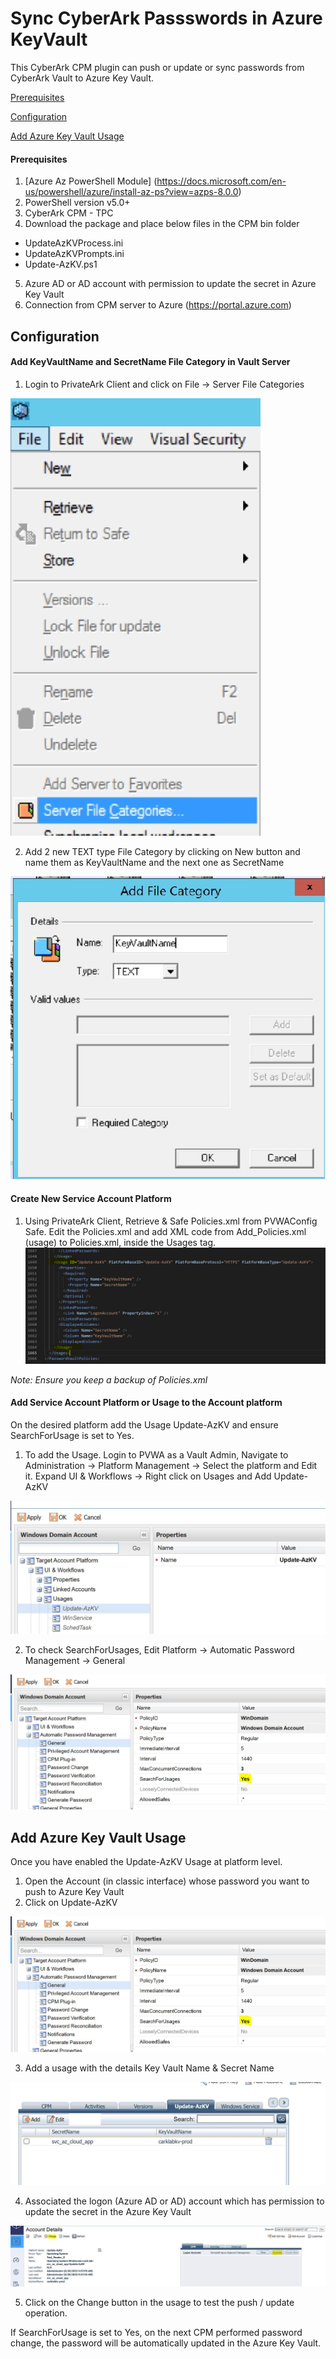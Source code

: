 # Sync CyberArk Passswords in Azure KeyVault
This CyberArk CPM plugin can push or update or sync passwords from CyberArk Vault to Azure Key Vault.

[Prerequisites](#prerequisites)

[Configuration](#configuration)

[Add Azure Key Vault Usage](#add-azure-key-vault-usage)

#### Prerequisites
1. [Azure Az PowerShell Module] (https://docs.microsoft.com/en-us/powershell/azure/install-az-ps?view=azps-8.0.0)
2. PowerShell version v5.0+
3. CyberArk CPM - TPC
4. Download the package and place below files in the CPM bin folder
- UpdateAzKVProcess.ini
- UpdateAzKVPrompts.ini
- Update-AzKV.ps1
5. Azure AD or AD account with permission to update the secret in Azure Key Vault
6. Connection from CPM server to Azure (https://portal.azure.com)

## Configuration

#### Add KeyVaultName and SecretName File Category in Vault Server
1. Login to PrivateArk Client and click on File -> Server File Categories

![PrivateArk Client File Menu](docs/images/PrivateArk_Client_File_Menu.jpg)

2. Add 2 new TEXT type File Category by clicking on New button and name them as KeyVaultName and the next one as SecretName

![Add New File Category](docs/images/Add_New_File_Category.jpg)

#### Create New Service Account Platform
1. Using PrivateArk Client, Retrieve & Safe Policies.xml from PVWAConfig Safe. Edit the Policies.xml and add XML code from Add_Policies.xml (usage) to Policies.xml, inside the Usages tag.
![New Service Account Platform](docs/images/Add_Service_Platform_to_Policies_xml.jpg)

_Note: Ensure you keep a backup of Policies.xml_

#### Add Service Account Platform or Usage to the Account platform
On the desired platform add the Usage Update-AzKV and ensure SearchForUsage is set to Yes.
1. To add the Usage. Login to PVWA as a Vault Admin, Navigate to Administration -> Platform Management -> Select the platform and Edit it. Expand UI & Workflows -> Right click on Usages and Add Update-AzKV

![Add Usage to Platform](docs/images/Add_Usage_To_Platform.jpg)

2. To check SearchForUsages, Edit Platform -> Automatic Password Management -> General

![Enable SearchForUsages](docs/images/Enable_SearchForUsages.jpg)

## Add Azure Key Vault Usage
Once you have enabled the Update-AzKV Usage at platform level.
1. Open the Account (in classic interface) whose password you want to push to Azure Key Vault
2. Click on Update-AzKV

![Enable SearchForUsages](docs/images/Enable_SearchForUsages.jpg)

3. Add a usage with the details Key Vault Name & Secret Name

![Added Usage to Master Account.jpg](docs/images/Added_Usage_to_Master_Account.jpg)

4. Associated the logon (Azure AD or AD) account which has permission to update the secret in the Azure Key Vault

![Associate Logon Account And Push](docs/images/Associate_Logon_Account_And_Push.jpg)

5. Click on the Change button in the usage to test the push / update operation.

If SearchForUsage is set to Yes, on the next CPM performed password change, the password will be automatically updated in the Azure Key Vault.
 

